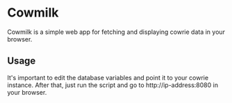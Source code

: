 # Cowmilk
Cowmilk is a simple web app for fetching and displaying cowrie data in your browser.

## Usage
It's important to edit the database variables and point it to your cowrie instance. After that, just run the script and go to http://ip-address:8080 in your browser.
